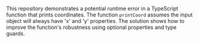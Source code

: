 This repository demonstrates a potential runtime error in a TypeScript function that prints coordinates. The function `printCoord` assumes the input object will always have 'x' and 'y' properties.  The solution shows how to improve the function's robustness using optional properties and type guards.